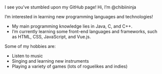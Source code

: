 I see you've stumbled upon my GitHub page! Hi, I’m @chibiininja

I’m interested in learning new programming languages and technologies! 
- My main programming knowledge lies in Java, C, and C++.
- I’m currently learning some front-end languages and frameworks, such as HTML, CSS, JavaScript, and Vue.js.

Some of my hobbies are:
- Listen to music
- Singing and learning new instruments
- Playing a variety of games (lots of roguelikes and indies)

<!---
chibiininja/chibiininja is a ✨ special ✨ repository because its `README.md` (this file) appears on your GitHub profile.
You can click the Preview link to take a look at your changes.
--->
